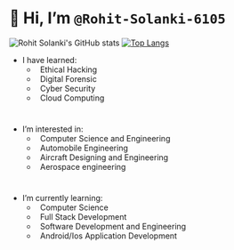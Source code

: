 # 👋 Hi, I’m `@Rohit-Solanki-6105`
<!-- https://github.com/anuraghazra/github-readme-stats -->
![Rohit Solanki's GitHub stats](https://github-readme-stats.vercel.app/api?username=Rohit-Solanki-6105&show_icons=true&show=reposiratories) <!-- holi theme, hide prs -->
[![Top Langs](https://github-readme-stats.vercel.app/api/top-langs/?username=Rohit-Solanki-6105&hide_progress=true)](https://github.com/anuraghazra/github-readme-stats)

- I have learned:
   - &nbsp; Ethical Hacking
   - &nbsp; Digital Forensic
   - &nbsp; Cyber Security
   - &nbsp; Cloud Computing

#

-  I’m interested in: 
   - &nbsp; Computer Science and Engineering 
   - &nbsp; Automobile Engineering
   - &nbsp; Aircraft Designing and Engineering 
   - &nbsp; Aerospace engineering 
     
#
-  I’m currently learning:
   - &nbsp; Computer Science
   - &nbsp; Full Stack Development
   - &nbsp; Software Development and Engineering
   - &nbsp; Android/Ios Application Development


<!---
Rohit-Solanki-6105/Rohit-Solanki-6105 is a ✨ special ✨ repository because its `README.md` (this file) appears on your GitHub profile.
You can click the Preview link to take a look at your changes.
--->
